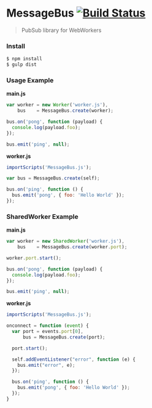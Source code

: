 # MessageBus [![Build Status](https://travis-ci.org/icholy/MessageBus.svg)](https://travis-ci.org/icholy/MessageBus) 

> PubSub library for WebWorkers

### Install

``` sh
$ npm install
$ gulp dist
```

### Usage Example

**main.js**

``` js
var worker = new Worker('worker.js'),
    bus    = MessageBus.create(worker);

bus.on('pong', function (payload) {
  console.log(payload.foo);
});

bus.emit('ping', null);
```

**worker.js**

``` js
importScripts('MessageBus.js');

var bus = MessageBus.create(self);

bus.on('ping', function () {
  bus.emit('pong', { foo: 'Hello World' });
});
```

### SharedWorker Example

**main.js**

``` js
var worker = new SharedWorker('worker.js'),
    bus    = MessageBus.create(worker.port);

worker.port.start();

bus.on('pong', function (payload) {
  console.log(payload.foo);
});

bus.emit('ping', null);
```

**worker.js**

``` js
importScripts('MessageBus.js');

onconnect = function (event) {
  var port = events.port[0],
      bus = MessageBus.create(port);

  port.start();

  self.addEventListener("error", function (e) {
    bus.emit("error", e);
  });

  bus.on('ping', function () {
    bus.emit('pong', { foo: 'Hello World' });
  });
}

```
